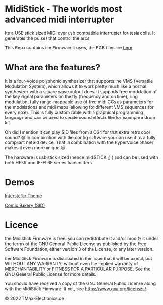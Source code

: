 # MidiStick - The worlds most advanced midi interrupter
Its a USB stick sized MIDI over usb compatible interrupter for tesla coils.
It generates the pulses that control the arcs.

This Repo contains the Firmware it uses, the PCB files are [here](https://github.com/TMaxElectronics/MidiStick_PCB)

# What are the features?
It is a four-voice polyphonic synthesizer that supports the VMS (Versatile Modulation System), which allows it to work pretty much like a normal synthesizer with a square wave output does. It supports free modulation of the key signal parameters on the fly (frequency and on time), ring modulation, fully range-mappable use of free midi CCs as parameters for the modulations and midi maps (allowing for different VMS sequences for every note). This is fully customizable with a graphical programming language and can be used to create sound effects like for example a drum kit.

Oh did I mention it can play SID files from a C64 for that extra retro cool sound? 😎
In combination with the config software you can use it as a fully compliant netSid device. That in combination with the HyperVoice phaser makes it even more unique 😃

The hardware is usb stick sized (hence midiSTICK ;) ) and can be used with both HFBR and IF-E96E series transmitters.

# Demos
[Interstellar Theme](https://www.youtube.com/watch?v=cAlXEP33LQA)

[Comic Bakery (SID)](https://www.youtube.com/watch?v=Vk0pCpvuY5I)

# Licence
the MidiStick Firmware is free: you can redistribute it and/or modify
it under the terms of the GNU General Public License as published by
the Free Software Foundation, either version 3 of the License, or any later version.

the MidiStick Firmware is distributed in the hope that it will be useful,
but WITHOUT ANY WARRANTY; without even the implied warranty of
MERCHANTABILITY or FITNESS FOR A PARTICULAR PURPOSE.  See the
GNU General Public License for more details.

You should have received a copy of the GNU General Public License
along with the MidiStick Firmware.  If not, see <https://www.gnu.org/licenses/>.

&copy; 2022 TMax-Electronics.de
